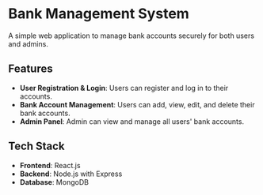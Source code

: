# Bank Management System

A simple web application to manage bank accounts securely for both users and admins.

## Features

- **User Registration & Login**: Users can register and log in to their accounts.
- **Bank Account Management**: Users can add, view, edit, and delete their bank accounts.
- **Admin Panel**: Admin can view and manage all users' bank accounts.

## Tech Stack

- **Frontend**: React.js
- **Backend**: Node.js with Express
- **Database**: MongoDB

